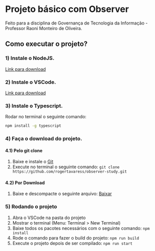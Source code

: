 # Projeto básico com Observer
Feito para a disciplina de Governança de Tecnologia da Informação - Professor Raoni Monteiro de Oliveira.

## Como executar o projeto?
### 1) Instale o NodeJS.
[Link para download](https://nodejs.org/pt-br/download/)

### 2) Instale o VSCode.
[Link para download](https://code.visualstudio.com/#alt-downloads)

### 3) Instale o Typescript.
Rodar no terminal o seguinte comando:
```bash
npm install -g typescript
```

### 4) Faça o download do projeto.
#### 4.1) Pelo git clone
1) Baixe e instale o [Git](https://git-scm.com/downloads)
2) Execute no terminal o seguinte comando: `git clone https://github.com/rogertavaress/observer-study.git`
#### 4.2) Por Download
1) Baixe e descompacte o seguinte arquivo: [Baixar](https://github.com/rogertavaress/observer-study/archive/master.zip)

### 5) Rodando o projeto
1) Abra o VSCode na pasta do projeto
2) Mostrar o terminal (Menu: Terminal > New Terminal)
3) Baixe todos os pacotes necessários com o seguinte comando: `npm install`
3) Rode o comando para fazer o build do projeto: `npm run build`
4) Execute o projeto depois de ser compilado: `npm run start`
